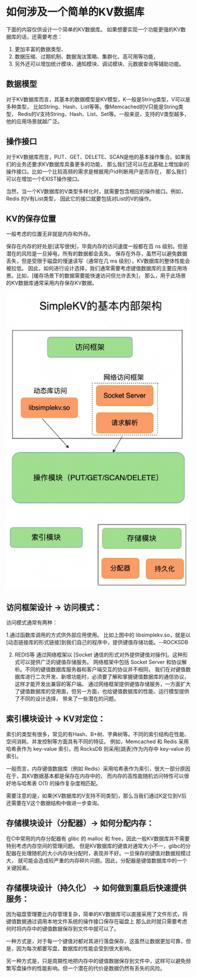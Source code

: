 # 如何涉及一个简单的KV数据库

下面的内容仅供设计一个简单的KV数据库。 如果想要实现一个功能更强的KV数据库的话，还需要考虑：
1. 更加丰富的数据类型、
2. 数据压缩、过期机制、数据淘汰策略、集群化、高可用等功能，
3. 另外还可以增加统计模块、通知模块、调试模块、元数据查询等辅助功能。


## 数据模型
对于KV数据库而言，其基本的数据模型是KV模型，K一般是String类型，V可以是多种类型，
比如String、Hash、List等等。像Memcached的V只能是String类型，
Redis的V支持String、Hash、List、Set等。一般来说，支持的V类型越多，他的应用场景就越广泛。

## 操作接口

对于KV数据库而言，PUT、GET、DELETE、SCAN是他的基本操作集合。如果我们的业务还要求KV数据库具备更多的功能，
那么我们还可以在此基础上增加新的操作接口。比如一个比较高频的需求是根据用户id判断用户是否存在， 那么我们可以在增加一个EXIST操作接口。

当然，当一个KV数据库的V类型多样化时，就需要包含相应的操作接口。例如，Redis 的V有List类型， 因此它的接口就要包括对List的V的操作。

## KV的保存位置
一般考虑的位置无非就是内存和外存。

保存在内存的好处是[读写很快]，毕竟内存的访问速度一般都在百 ns 级别。但是潜在的风险是一旦掉电，所有的数据都会丢失。
保存在外存，虽然可以避免数据丢失，但是受限于磁盘的慢速读写（通常在几 ms 级别），KV数据库的整体性能会被拉低。
因此，如何进行设计选择，我们通常需要考虑键值数据库的主要应用场景。比如，[缓存场景下的数据需要能快速访问但允许丢失]，
那么，用于此场景的KV数据库通常采用内存保存KV数据。

![img.png](./images/KV1.png)

## 访问框架设计 → 访问模式：

访问模式通常有两种：

1.通过函数库调用的方式供外部应用使用。
    比如上图中的 libsimplekv.so，就是以[动态链接库的形式链接]到我们自己的程序中，提供键值存储功能。--ROCKSDB

2. REDIS等 通过网络框架以 [Socket 通信的形式对外提供键值对操作]。这种形式可以提供广泛的键值存储服务。 
   网络框架中包括 Socket Server 和协议解析。不同的键值数据库服务器和客户端交互的协议并不相同，
   我们在对键值数据库进行二次开发、新增功能时，必须要了解和掌握键值数据库的通信协议，这样才能开发出兼容的客户端。
   通过网络框架提供键值存储服务，一方面扩大了键值数据库的受用面，但另一方面，也给键值数据库的性能、运行模型提供了不同的设计选择，
   带来了一些潜在的问题。


## 索引模块设计 → KV对定位：
索引的类型有很多，常见的有Hash、B+树、字典树等。不同的索引结构在性能、空间消耗、并发控制等方面具有不同的特征。
例如，Memcached 和 Redis 采用哈希表作为 key-value 索引，而 RocksDB 则采用[跳表]作为内存中 key-value 的索引。

一般而言，内存键值数据库（例如 Redis）采用哈希表作为索引，很大一部分原因在于，其KV数据基本都是保存在内存中的，
而内存的高性能随机访问特性可以很好地与哈希表 O(1) 的操作复杂度相匹配。

需要注意的是，如果[KV数据库的V支持不同类型]，那么当我们通过K定位到V后还需要在V这个数据结构中做进一步查询。

## 存储模块设计（分配器）→ 如何分配内存：
在C中常用的内存分配器有 glibc 的 malloc 和 free，因此一般KV数据库并不需要特别考虑内存空间的管理问题。
但是KV数据库的键值对通常大小不一，glibc的分配器在处理随机的大小内存块分配时，表现并不好。一旦保存的键值对数据规模过大，
就可能会造成较严重的内存碎片问题。因此，分配器是键值数据库中的一个关键因素。

## 存储模块设计（持久化） → 如何做到重启后快速提供服务：
因为磁盘管理要比内存管理复杂，简单的KV数据库可以直接采用了文件形式，将键值数据通过调用本地文件系统的操作接口保存在磁盘上
那么此时就只需要考虑何时将内存中的键值数据保存到文件中就可以了。

一种方式是，对于每一个键值对都对其进行落盘保存，这虽然让数据更加可靠，但是，因为每次都要写盘，数据库的性能会受到很大影响。

另一种方式是，只是周期性地把内存中的键值数据保存到文件中，这样可以避免频繁写盘操作的性能影响。但一个潜在的代价是数据仍然有丢失的风险。
